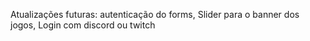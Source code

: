 Atualizações futuras:
autenticação do forms,
Slider para o banner dos jogos,
Login com discord ou twitch